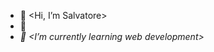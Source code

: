 - 👋 <Hi, I’m Salvatore>
- 👀 <I love the web and old cars>
- 🌱 <I’m currently learning web development>

